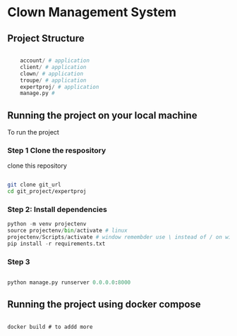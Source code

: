 # Clown Management System

## Project Structure

```python

    account/ # application
    client/ # application
    clown/ # application
    troupe/ # application
    expertproj/ # application
    manage.py # 

```

## Running the project on your local machine

To run the project

### Step 1 Clone the respository
clone this repository

```bash

git clone git_url
cd git_project/expertproj
```

### Step 2: Install dependencies

```python
python -m venv projectenv
source projectenv/bin/activate # linux
projectenv/Scripts/activate # window remembder use \ instead of / on windows
pip install -r requirements.txt
```

### Step 3

```python

python manage.py runserver 0.0.0.0:8000
```


## Running the project using docker compose

```Docker

docker build # to addd more
```
